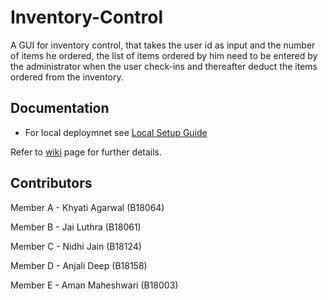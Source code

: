 # Inventory-Control
A GUI for inventory control, that takes the user id as input and the number of items he ordered, the list of items ordered by him need to be entered by the administrator when the user check-ins and thereafter deduct the items ordered from the inventory.


## Documentation

- For local deploymnet see [Local Setup Guide](./Documentation/SETUP_GUIDE.md)

Refer to [wiki](https://github.com/khyati18/Inventory-Control/wiki) page for further details.


## Contributors 

Member A - Khyati Agarwal (B18064)

Member B - Jai Luthra (B18061)

Member C - Nidhi Jain (B18124)

Member D - Anjali Deep (B18158)

Member E - Aman Maheshwari (B18003)

